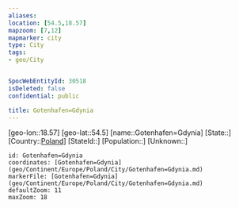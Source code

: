```yaml
---
aliases: 
location: [54.5,18.57]
mapzoom: [7,12] 
mapmarker: city 
type: City
tags:
- geo/City


SpocWebEntityId: 30518
isDeleted: false
confidential: public

title: Gotenhafen=Gdynia
---
```

[geo-lon::18.57]
[geo-lat::54.5]
[name::Gotenhafen=Gdynia]
[State::]
[Country::[Poland](geo/Continent/Europe/Poland.md)]
[StateId::]
[Population::]
[Unknown::]


```leaflet
id: Gotenhafen=Gdynia
coordinates: [Gotenhafen=Gdynia](geo/Continent/Europe/Poland/City/Gotenhafen=Gdynia.md)
markerFile: [Gotenhafen=Gdynia](geo/Continent/Europe/Poland/City/Gotenhafen=Gdynia.md)
defaultZoom: 11 
maxZoom: 18
```


